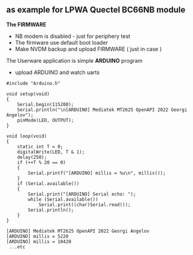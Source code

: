 ## as example for LPWA Quectel BC66NB module

**The FIRMWARE**
* NB modem is disabled - just for periphery test
* The firmware use default boot loader
* Make NVDM backup and upload FIRMWARE ( just in case )


The Userware application is simple **ARDUINO** program
* upload ARDUINO and watch uarts
```
#include "Arduino.h"

void setup(void)
{
    Serial.begin(115200);
    Serial.println("\n[ARDUINO] Mediatek MT2625 OpenAPI 2022 Georgi Angelov");
    pinMode(LED, OUTPUT);
}

void loop(void)
{
    static int T = 0;
    digitalWrite(LED, T & 1);
    delay(250);
    if (++T % 20 == 0)
    {
        Serial.printf("[ARDUINO] millis = %u\n", millis());
    }
    if (Serial.available())
    {
        Serial.print("[ARDUINO] Serial echo: ");
        while (Serial.available())
            Serial.print((char)Serial.read());
        Serial.println();
    }
}
```

```
[ARDUINO] Mediatek MT2625 OpenAPI 2022 Georgi Angelov
[ARDUINO] millis = 5220
[ARDUINO] millis = 10420
 ...etc
```
